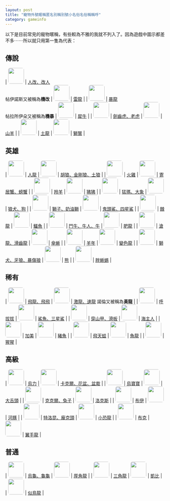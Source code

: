 ```yaml
---
layout: post
title: "寵物外號暱稱匿名別稱別號小名俗名俗稱稱呼"
category: gameinfo
---
```


<style>
img{
    width: 50px;
    border-radius: 6px;
}
</style>

<p>以下是目前常見的寵物暱稱，有些較為不雅的我就不列入了。因為遊戲中圖示都差不多⋯⋯所以就只用第一隻為代表：</p>

## 傳說

| ![](http://i.imgbox.com/VWKYjcSy.jpg) | [人改、改人](/pets-1/)<br>帖伊諾斯又被稱為**機改** | ![](http://i.imgbox.com/KPz6jZpg.jpg) | [雷龍](/pets-42/) |
| ![](http://i.imgbox.com/O5qa9HFc.jpg) | [暴龍](/pets-11/)<br>帖拉所伊朵又被稱為**機暴** | ![](http://i.imgbox.com/jao2CpvW.jpg) | [犀牛](/pets-53/) |
| ![](http://i.imgbox.com/LHWzkjcn.jpg) | [劍齒虎、老虎](/pets-24/) | ![](http://i.imgbox.com/xZE5xXiB.jpg) | [山羊](/pets-58/) |
| ![](http://i.imgbox.com/XYquhJz7.jpg) | [土龍](/pets-34/) | ![](http://i.imgbox.com/oJwbHf11.jpg) | [獅鷲](/pets-472/) |

## 英雄

| ![](http://i.imgbox.com/0xmWV9GB.jpg) | [人龍](/pets-64/) | ![](http://i.imgbox.com/ARSYfox5.jpg) | [胡狼、金剛狼、土狼](/pets-146/) |
| ![](http://i.imgbox.com/83TtLAd4.jpg) | [火雞](/pets-76/) | ![](http://i.imgbox.com/GoICEkO3.jpg) | [寄居蟹、螃蟹](/pets-153/) |
| ![](http://i.imgbox.com/VVhJamnO.jpg) | [羚羊](/pets-84/) | ![](http://i.imgbox.com/Boo91pjx.jpg) | [狒狒](/pets-160/) |
| ![](http://i.imgbox.com/8O4zX9DT.jpg) | [猛瑪、大象](/pets-93/) | ![](http://i.imgbox.com/gowa3VmN.jpg) | [狼犬、狗](/pets-166/) |
| ![](http://i.imgbox.com/AG44vGzw.jpg) | [獅子、奶油獅](/pets-101/) | ![](http://i.imgbox.com/VH0Uqyvr.jpg) | [鬼頭鯊、四星鯊](/pets-174/) |
| ![](http://i.imgbox.com/zFoE1VEi.jpg) | [棘龍](/pets-107/) | ![](http://i.imgbox.com/QSgIiFFL.jpg) | [鱷魚](/pets-180/) |
| ![](http://i.imgbox.com/BUXT0J2b.jpg) | [鬥牛、牛人、牛](/pets-115/) | ![](http://i.imgbox.com/vvMuoL1f.jpg) | [肥龍](/pets-185/) |
| ![](http://i.imgbox.com/T74Qu9ii.jpg) | [滄龍、滑齒龍](/pets-121/) | ![](http://i.imgbox.com/xSTK8PTK.jpg) | [傘蜥](/pets-191/) |
| ![](http://i.imgbox.com/RebDRDtm.jpg) | [羊年](/pets-127/) | ![](http://i.imgbox.com/lBPjr9qL.jpg) | [變色龍](/pets-479/) |
| ![](http://i.imgbox.com/oYdykyvw.jpg) | [獅犬、牙狼、暴傷狼](/pets-133/) | ![](http://i.imgbox.com/U0P31BVD.jpg) | [熊](/pets-484/) |
| ![](http://i.imgbox.com/MgR8neeH.jpg) | [胖蜥蜴](/pets-138/) |


## 稀有

| ![](http://i.imgbox.com/XuLsGWln.jpg) | [飛龍、飛飛](/pets-197/) | ![](http://i.imgbox.com/klaOz2iv.jpg) | [激龍、速龍](/pets-263/)
諾倫又被稱為**黃龍** |
| ![](http://i.imgbox.com/I4BzOaTR.jpg) | [呼拔拔](/pets-207/) | ![](http://i.imgbox.com/0KOicqLe.jpg) | [鯊魚、三星鯊](/pets-271/) |
| ![](http://i.imgbox.com/BCS1UHmr.jpg) | [穿山甲、滑板](/pets-218/) | ![](http://i.imgbox.com/Kk4PPoVG.jpg) | [海主人](/pets-279/) |
| ![](http://i.imgbox.com/hFbg0xCR.jpg) | [加美](/pets-230/) | ![](http://i.imgbox.com/rT1pB4ZA.jpg) | [豬魚](/pets-285/) |
| ![](http://i.imgbox.com/9lBLIMWz.jpg) | [飛天蛙](/pets-242/) | ![](http://i.imgbox.com/1I6hVYYI.jpg) | [魚龍](/pets-294/) |
| ![](http://i.imgbox.com/rzZVswuP.jpg) | [猩猩](/pets-251/) |

## 高級

| ![](http://i.imgbox.com/TXjlzT0p.jpg) | [烏力](/pets-302/) | ![](http://i.imgbox.com/df3OPngv.jpg) | [卡克爾、花盆、盆栽](/pets-374/) |
| ![](http://i.imgbox.com/OhSpj26S.jpg) | [烏寶寶](/pets-314/) | ![](http://i.imgbox.com/LsmTXXIL.jpg) | [大舌頭](/pets-383/) |
| ![](http://i.imgbox.com/n5lAR6Tv.jpg) | [克克爾、兔子](/pets-326/) | ![](http://i.imgbox.com/8y4F5Vlp.jpg) | [洛克斯](/pets-394/) |
| ![](http://i.imgbox.com/AJ08iJOB.jpg) | [布伊](/pets-338/) | ![](http://i.imgbox.com/YEmpaYGA.jpg) | [河豚](/pets-401/) |
| ![](http://i.imgbox.com/JNVxaTdD.jpg) | [特洛昆、龐克頭](/pets-350/) | ![](http://i.imgbox.com/ufN6wX5h.jpg) | [小恐龍](/pets-409/) |
| ![](http://i.imgbox.com/70E2gzd7.jpg) | [布克](/pets-362/) | ![](http://i.imgbox.com/DfsO0l3t.jpg) | [翼手龍](/pets-417/) |

## 普通

| ![](http://i.imgbox.com/4FW5nRxT.jpg) | [烏龜、龜龜](/pets-425/) | ![](http://i.imgbox.com/FGF5iJ7p.jpg) | [厚角龍](/pets-452/) |
| ![](http://i.imgbox.com/y6e8zI83.jpg) | [三角龍](/pets-436/) | ![](http://i.imgbox.com/gn2R8Jq5.jpg) | [凱比](/pets-461/) |
| ![](http://i.imgbox.com/WLlAEiWa.jpg) | [似鳥龍](/pets-444/) |
